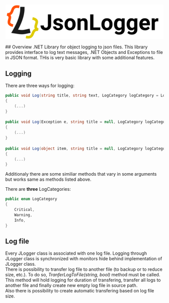 <p align="center">
    <img src="https://raw.githubusercontent.com/Aviuz/JsonLogger/master/Design/Logo.png" alt="JsonLogger" />
</p>
## Overview
.NET Library for object logging to json files. This library provides interface to log text messages, .NET Objects and Exceptions to file in JSON format.  
THis is very basic library with some additional features.

## Logging
There are three ways for logging:
```csharp
public void Log(string title, string text, LogCategory logCategory = LogCategory.Info)
{
	(...)
}

public void Log(Exception e, string title = null, LogCategory logCategory = LogCategory.Critical)
{
	(...)
}

public void Log(object item, string title = null, LogCategory logCategory = LogCategory.Info)
{
	(...)
}
```
Additionaly there are some similiar methods that vary in some arguments but works same as methods listed above.

There are **three** LogCategories:
```csharp
public enum LogCategory
{
    Critical,
    Warning,
    Info,
}
```

## Log file
Every JLogger class is associated with one log file. Logging through JLogger class is synchronized with monitors hide behind implementation of JLogger class.  
There is possibility to transfer log file to another file (to backup or to reduce size, etc.). To do so, *TranferLogToFile(string, bool)* method must be called. This method will hold logging for duration of transfering, transfer all logs to another file and finally create new empty log file in source path.  
Also there is possibility to create automatic transfering based on log file size.
